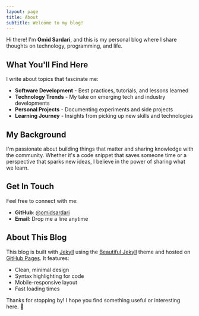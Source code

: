 ```yaml
---
layout: page
title: About
subtitle: Welcome to my blog!
---
```


Hi there! I'm **Omid Sardari**, and this is my personal blog where I share thoughts on technology, programming, and life.

## What You'll Find Here

I write about topics that fascinate me:

- **Software Development** - Best practices, tutorials, and lessons learned
- **Technology Trends** - My take on emerging tech and industry developments  
- **Personal Projects** - Documenting experiments and side projects
- **Learning Journey** - Insights from picking up new skills and technologies

## My Background

I'm passionate about building things that matter and sharing knowledge with the community. Whether it's a code snippet that saves someone time or a perspective that sparks new ideas, I believe in the power of sharing what we learn.

## Get In Touch

Feel free to connect with me:

- **GitHub**: [@omidsardari](https://github.com/omidsardari)
- **Email**: Drop me a line anytime

## About This Blog

This blog is built with [Jekyll](https://jekyllrb.com/) using the [Beautiful Jekyll](https://beautifuljekyll.com/) theme and hosted on [GitHub Pages](https://pages.github.com/). It features:

- Clean, minimal design
- Syntax highlighting for code
- Mobile-responsive layout
- Fast loading times

Thanks for stopping by! I hope you find something useful or interesting here. 🚀
